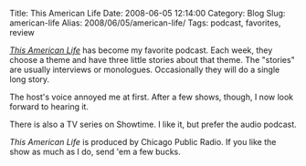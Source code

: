Title: This American Life
Date: 2008-06-05 12:14:00
Category: Blog
Slug: american-life
Alias: 2008/06/05/american-life/
Tags: podcast, favorites, review


<p>
<em><a href="http://thisamericanlife.org/">This American Life</a></em> has become my favorite podcast.  Each week, they choose a theme and have three little stories about that theme. The "stories" are usually interviews or monologues.  Occasionally they will do a single long story.
</p>
<p>
The host's voice annoyed me at first. After a few shows, though, I now look forward to hearing it.
</p>
<p>
There is also a TV series on Showtime. I like it, but prefer the audio podcast.
</p>
<p>
<em>This American Life</em> is produced by Chicago Public Radio. If you like the show as much as I do, send 'em a few bucks.
</p>

